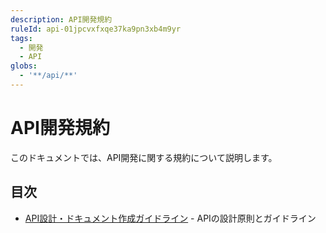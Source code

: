 ```yaml
---
description: API開発規約
ruleId: api-01jpcvxfxqe37ka9pn3xb4m9yr
tags:
  - 開発
  - API
globs:
  - '**/api/**'
---
```


# API開発規約

このドキュメントでは、API開発に関する規約について説明します。

## 目次

- [API設計・ドキュメント作成ガイドライン](api/guidelines-01jpcvxfxqe37ka9pn3xb4m9ys.md) - APIの設計原則とガイドライン 
